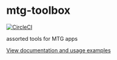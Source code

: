 # mtg-toolbox

[![CircleCI](https://circleci.com/gh/mpaulweeks/mtg-toolbox/tree/master.svg?style=svg)](https://circleci.com/gh/mpaulweeks/mtg-toolbox/tree/master)

assorted tools for MTG apps

[View documentation and usage examples](https://magicautocard.info)
